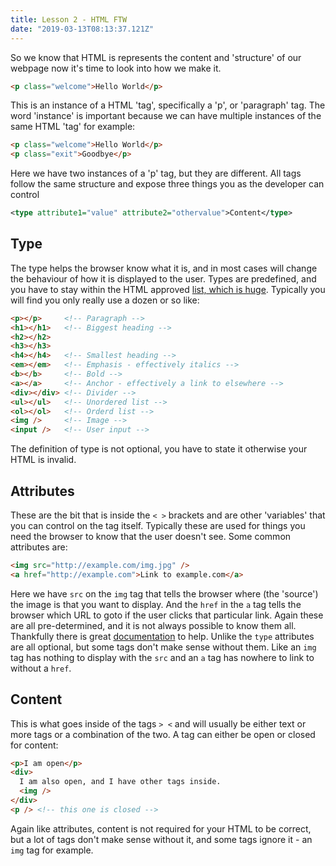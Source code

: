 ```yaml
---
title: Lesson 2 - HTML FTW
date: "2019-03-13T08:13:37.121Z"
---
```


So we know that HTML is represents the content and 'structure' of our webpage
now it's time to look into how we make it.

```html
<p class="welcome">Hello World</p>
```

This is an instance of a HTML 'tag', specifically a 'p', or 'paragraph' tag. The word 'instance' is important because we
can have multiple instances of the same HTML 'tag' for example:

```html
<p class="welcome">Hello World</p>
<p class="exit">Goodbye</p>
```

Here we have two instances of a 'p' tag, but they are different. All tags follow
the same structure and expose three things you as the developer can control

```xml
<type attribute1="value" attribute2="othervalue">Content</type>
```

## Type

The type helps the browser know what it is, and in most cases will change the
behaviour of how it is displayed to the user. Types are predefined, and you have
to stay within the HTML approved [list, which is
huge](https://www.w3schools.com/tags/). Typically you will find you only really
use a dozen or so like:

```html
<p></p>     <!-- Paragraph -->
<h1></h1>   <!-- Biggest heading -->
<h2></h2>
<h3></h3>
<h4></h4>   <!-- Smallest heading -->
<em></em>   <!-- Emphasis - effectively italics -->
<b></b>     <!-- Bold -->
<a></a>     <!-- Anchor - effectively a link to elsewhere -->
<div></div> <!-- Divider -->
<ul></ul>   <!-- Unordered list -->
<ol></ol>   <!-- Orderd list -->
<img />     <!-- Image -->
<input />   <!-- User input -->
```

The definition of type is not optional, you have to state it otherwise your HTML
is invalid.

## Attributes

These are the bit that is inside the `< >` brackets and are other 'variables'
that you can control on the tag itself. Typically these are used for things you
need the browser to know that the user doesn't see. Some common attributes are:

```html
<img src="http://example.com/img.jpg" />
<a href="http://example.com">Link to example.com</a>
```

Here we have `src` on the `img` tag that tells the browser where (the 'source') the image is
that you want to display. And the `href` in the `a` tag tells the browser which
URL to goto if the user clicks that particular link. Again these are all
pre-determined, and it is not always possible to know them all. Thankfully there
is great [documentation](https://www.w3schools.com/tags/tag_img.asp) to help.
Unlike the `type` attributes are all optional, but some tags don't make sense
without them. Like an `img` tag has nothing to display with the `src` and an `a`
tag has nowhere to link to without a `href`.

## Content

This is what goes inside of the tags `> <` and will usually be either text or
more tags or a combination of the two. A tag can either be open or closed for content:

```html
<p>I am open</p>
<div>
  I am also open, and I have other tags inside.
  <img />
</div>
<p /> <!-- this one is closed -->
```

Again like attributes, content is not required for your HTML to be correct, but
a lot of tags don't make sense without it, and some tags ignore it - an `img`
tag for example.
